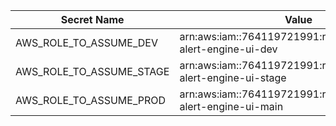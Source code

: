 | Secret Name | Value |
|-------------|-------|
| AWS_ROLE_TO_ASSUME_DEV | arn:aws:iam::764119721991:role/GitHubActions-alert-engine-ui-dev|
| AWS_ROLE_TO_ASSUME_STAGE | arn:aws:iam::764119721991:role/GitHubActions-alert-engine-ui-stage |
| AWS_ROLE_TO_ASSUME_PROD | arn:aws:iam::764119721991:role/GitHubActions-alert-engine-ui-main |

